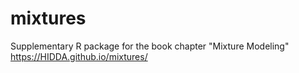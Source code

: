 # mixtures
Supplementary R package for the book chapter "Mixture Modeling" https://HIDDA.github.io/mixtures/
